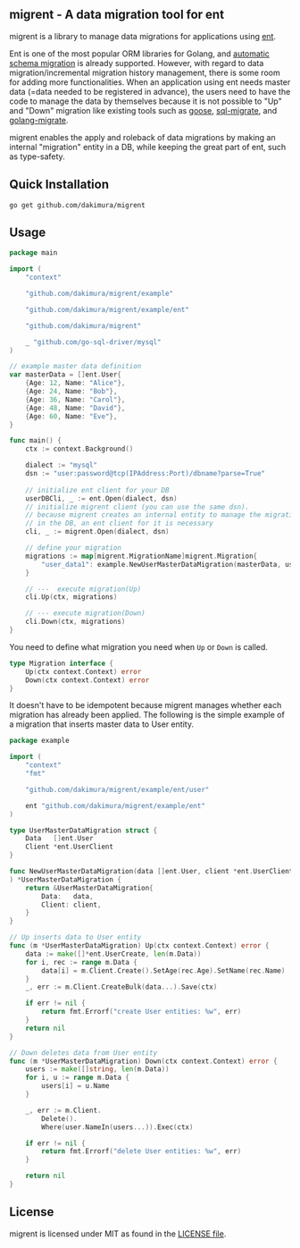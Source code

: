 ## migrent - A data migration tool for ent

migrent is a library to manage data migrations for applications using [ent](https://github.com/ent/ent).

Ent is one of the most popular ORM libraries for Golang, and [automatic schema migration](https://entgo.io/docs/migrate) is already supported.
However, with regard to data migration/incremental migration history management, there is some room for adding more functionalities.
When an application using ent needs master data (=data needed to be registered in advance), the users need to have the code to manage the data by themselves because it is not possible to "Up" and "Down" migration like
existing tools such as [goose](https://github.com/pressly/goose), [sql-migrate](https://github.com/rubenv/sql-migrate),
and [golang-migrate](https://github.com/golang-migrate/migrate).

migrent enables the apply and roleback of data migrations by making an internal "migration" entity in a DB, while
keeping the great part of ent, such as type-safety.

## Quick Installation

```console
go get github.com/dakimura/migrent
```

## Usage

```go
package main

import (
	"context"

	"github.com/dakimura/migrent/example"

	"github.com/dakimura/migrent/example/ent"

	"github.com/dakimura/migrent"

	_ "github.com/go-sql-driver/mysql"
)

// example master data definition 
var masterData = []ent.User{
	{Age: 12, Name: "Alice"},
	{Age: 24, Name: "Bob"},
	{Age: 36, Name: "Carol"},
	{Age: 48, Name: "David"},
	{Age: 60, Name: "Eve"},
}

func main() {
	ctx := context.Background()

	dialect := "mysql"
	dsn := "user:password@tcp(IPAddress:Port)/dbname?parse=True"
	
	// initialize ent client for your DB
	userDBCli, _ := ent.Open(dialect, dsn)
	// initialize migrent client (you can use the same dsn).
	// because migrent creates an internal entity to manage the migration history
	// in the DB, an ent client for it is necessary
	cli, _ := migrent.Open(dialect, dsn)

	// define your migration
	migrations := map[migrent.MigrationName]migrent.Migration{
		"user_data1": example.NewUserMasterDataMigration(masterData, userDBCli.User),
	}

	// ---  execute migration(Up)
	cli.Up(ctx, migrations)

	// --- execute migration(Down)
	cli.Down(ctx, migrations)
}

```

You need to define what migration you need when `Up` or `Down` is called.
```go
type Migration interface {
	Up(ctx context.Context) error
	Down(ctx context.Context) error
}
```

It doesn't have to be idempotent because migrent manages whether each migration has already been applied.
The following is the simple example of a migration that inserts master data to User entity.

```go
package example

import (
	"context"
	"fmt"

	"github.com/dakimura/migrent/example/ent/user"

	ent "github.com/dakimura/migrent/example/ent"
)

type UserMasterDataMigration struct {
	Data   []ent.User
	Client *ent.UserClient
}

func NewUserMasterDataMigration(data []ent.User, client *ent.UserClient,
) *UserMasterDataMigration {
	return &UserMasterDataMigration{
		Data:   data,
		Client: client,
	}
}

// Up inserts data to User entity
func (m *UserMasterDataMigration) Up(ctx context.Context) error {
	data := make([]*ent.UserCreate, len(m.Data))
	for i, rec := range m.Data {
		data[i] = m.Client.Create().SetAge(rec.Age).SetName(rec.Name)
	}
	_, err := m.Client.CreateBulk(data...).Save(ctx)

	if err != nil {
		return fmt.Errorf("create User entities: %w", err)
	}
	return nil
}

// Down deletes data from User entity
func (m *UserMasterDataMigration) Down(ctx context.Context) error {
	users := make([]string, len(m.Data))
	for i, u := range m.Data {
		users[i] = u.Name
	}

	_, err := m.Client.
		Delete().
		Where(user.NameIn(users...)).Exec(ctx)

	if err != nil {
		return fmt.Errorf("delete User entities: %w", err)
	}

	return nil
}
```

## License

migrent is licensed under MIT as found in the [LICENSE file](LICENSE).
